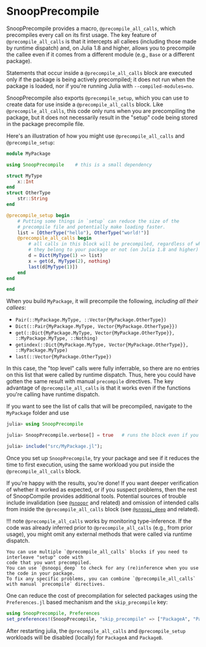 # SnoopPrecompile

SnoopPrecompile provides a macro, `@precompile_all_calls`, which precompiles every call on its first usage.
The key feature of `@precompile_all_calls` is that it intercepts all callees (including those made by runtime dispatch) and, on Julia 1.8 and higher, allows you to precompile the callee even if it comes from a different module (e.g., `Base` or a different package).

Statements that occur inside a `@precompile_all_calls` block are executed only if the package is being actively precompiled;
it does not run when the package is loaded, nor if you're running Julia with `--compiled-modules=no`.

SnoopPrecompile also exports `@precompile_setup`, which you can use to create data for use inside a `@precompile_all_calls` block. Like `@precompile_all_calls`, this code only runs when you are precompiling the package, but it does not
necessarily result in the "setup" code being stored in the package precompile file.

Here's an illustration of how you might use `@precompile_all_calls` and `@precompile_setup`:

```julia
module MyPackage

using SnoopPrecompile    # this is a small dependency

struct MyType
    x::Int
end
struct OtherType
    str::String
end

@precompile_setup begin
    # Putting some things in `setup` can reduce the size of the
    # precompile file and potentially make loading faster.
    list = [OtherType("hello"), OtherType("world!")]
    @precompile_all_calls begin
        # all calls in this block will be precompiled, regardless of whether
        # they belong to your package or not (on Julia 1.8 and higher)
        d = Dict(MyType(1) => list)
        x = get(d, MyType(2), nothing)
        last(d[MyType(1)])
    end
end

end
```

When you build `MyPackage`, it will precompile the following, *including all their callees*:

- `Pair(::MyPackage.MyType, ::Vector{MyPackage.OtherType})`
- `Dict(::Pair{MyPackage.MyType, Vector{MyPackage.OtherType}})`
- `get(::Dict{MyPackage.MyType, Vector{MyPackage.OtherType}}, ::MyPackage.MyType, ::Nothing)`
- `getindex(::Dict{MyPackage.MyType, Vector{MyPackage.OtherType}}, ::MyPackage.MyType)`
- `last(::Vector{MyPackage.OtherType})`

In this case, the "top level" calls were fully inferrable, so there are no entries on this list
that were called by runtime dispatch. Thus, here you could have gotten the same result with manual
`precompile` directives.
The key advantage of `@precompile_all_calls` is that it works even if the functions you're calling
have runtime dispatch.

If you want to see the list of calls that will be precompiled, navigate to the `MyPackage` folder and use

```julia
julia> using SnoopPrecompile

julia> SnoopPrecompile.verbose[] = true   # runs the block even if you're not precompiling, and print precompiled calls

julia> include("src/MyPackage.jl");
```

Once you set up `SnoopPrecompile`, try your package and see if it reduces the time to first execution,
using the same workload you put inside the `@precompile_all_calls` block.

If you're happy with the results, you're done! If you want deeper verification of whether it worked as
expected, or if you suspect problems, then the rest of SnoopCompile provides additional tools.
Potential sources of trouble include invalidation (see [`@snoopr`](@ref) and related) and omission of
intended calls from inside the `@precompile_all_calls` block (see [`@snoopi_deep`](@ref) and related).

!!! note
    `@precompile_all_calls` works by monitoring type-inference. If the code was already inferred
    prior to `@precompile_all_calls` (e.g., from prior usage), you might omit any external
    methods that were called via runtime dispatch.

    You can use multiple `@precompile_all_calls` blocks if you need to interleave "setup" code with
    code that you want precompiled.
    You can use `@snoopi_deep` to check for any (re)inference when you use the code in your package.
    To fix any specific problems, you can combine `@precompile_all_calls` with manual `precompile` directives.

One can reduce the cost of precompilation for selected packages using the `Preferences.jl` based mechanism and the `skip_precompile` key:
```julia
using SnoopPrecompile, Preferences
set_preferences!(SnoopPrecompile, "skip_precompile" => ["PackageA", "PackageB"])
```

After restarting julia, the `@precompile_all_calls` and `@precompile_setup` workloads will be disabled (locally) for `PackageA` and `PackageB`.
